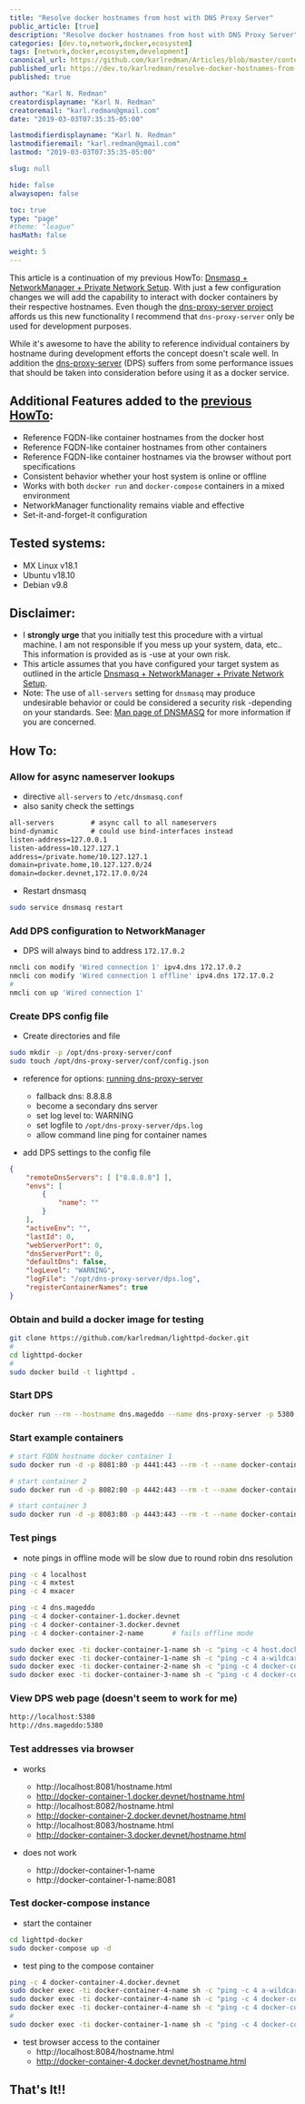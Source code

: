 ```yaml
---
title: "Resolve docker hostnames from host with DNS Proxy Server"
public_article: [true]
description: "Resolve docker hostnames from host with DNS Proxy Server"
categories: [dev.to,network,docker,ecosystem]
tags: [network,docker,ecosystem,development]
canonical_url: https://github.com/karlredman/Articles/blob/master/content/dev.to/docker_hostnames_from_host.md
published_url: https://dev.to/karlredman/resolve-docker-hostnames-from-host-with-dns-proxy-server-1d08
published: true

author: "Karl N. Redman"
creatordisplayname: "Karl N. Redman"
creatoremail: "karl.redman@gmail.com"
date: "2019-03-03T07:35:35-05:00"

lastmodifierdisplayname: "Karl N. Redman"
lastmodifieremail: "karl.redman@gmail.com"
lastmod: "2019-03-03T07:35:35-05:00"

slug: null

hide: false
alwaysopen: false

toc: true
type: "page"
#theme: "league"
hasMath: false

weight: 5
---
```


This article is a continuation of my previous HowTo: [Dnsmasq + NetworkManager + Private Network Setup](https://dev.to/karlredman/dnsmasq--networkmanager--private-network-setup-258l). With just a few configuration changes we will add the capability to interact with docker containers by their respective hostnames. Even though the [dns-proxy-server project](https://github.com/mageddo/dns-proxy-server) affords us this new functionality I recommend that `dns-proxy-server` only be used for development purposes.

While it's awesome to have the ability to reference individual containers by hostname during development efforts the concept doesn't scale well. In addition the [dns-proxy-server](https://github.com/mageddo/dns-proxy-server) (DPS) suffers from some performance issues that should be taken into consideration before using it as a docker service.

## Additional Features added to the [previous HowTo](https://dev.to/karlredman/dnsmasq--networkmanager--private-network-setup-258l):

* Reference FQDN-like container hostnames from the docker host
* Reference FQDN-like container hostnames from other containers
* Reference FQDN-like container hostnames via the browser without port specifications
* Consistent behavior whether your host system is online or offline
* Works with both `docker run` and `docker-compose` containers in a mixed environment
* NetworkManager functionality remains viable and effective
* Set-it-and-forget-it configuration

## Tested systems:

* MX Linux v18.1
* Ubuntu v18.10
* Debian v9.8

## Disclaimer:

* I **strongly urge** that you initially test this procedure with a virtual machine. I am not responsible if you mess up your system, data, etc.. This information is provided as is -use at your own risk.
* This article assumes that you have configured your target system as outlined in the article [Dnsmasq + NetworkManager + Private Network Setup](https://dev.to/karlredman/dnsmasq--networkmanager--private-network-setup-258l).
* Note: The use of `all-servers` setting for `dnsmasq` may produce undesirable behavior or could be considered a security risk -depending on your standards. See: [Man page of DNSMASQ](http://www.thekelleys.org.uk/dnsmasq/docs/dnsmasq-man.html) for more information if you are concerned.

## How To:

### Allow for async nameserver lookups

* directive `all-servers` to `/etc/dnsmasq.conf`
* also sanity check the settings

```txt
all-servers         # async call to all nameservers
bind-dynamic        # could use bind-interfaces instead
listen-address=127.0.0.1
listen-address=10.127.127.1
address=/private.home/10.127.127.1
domain=private.home,10.127.127.0/24
domain=docker.devnet,172.17.0.0/24
```

* Restart dnsmasq

```sh
sudo service dnsmasq restart
```

### Add DPS configuration to NetworkManager

* DPS will always bind to address `172.17.0.2`

```sh
nmcli con modify 'Wired connection 1' ipv4.dns 172.17.0.2
nmcli con modify 'Wired connection 1 offline' ipv4.dns 172.17.0.2
#
nmcli con up 'Wired connection 1'
```

### Create DPS config file

* Create directories and file

```sh
sudo mkdir -p /opt/dns-proxy-server/conf
sudo touch /opt/dns-proxy-server/conf/config.json
```

* reference for options: [running dns-proxy-server](https://mageddo.github.io/dns-proxy-server/docs/running.html)
    * fallback dns: 8.8.8.8
    * become a secondary dns server
    * set log level to: WARNING
    * set logfile to `/opt/dns-proxy-server/dps.log`
    * allow command line ping for container names

* add DPS settings  to the config file

```json
{
	"remoteDnsServers": [ ["8.8.8.8"] ],
	"envs": [
		{
			"name": ""
		}
	],
	"activeEnv": "",
	"lastId": 0,
	"webServerPort": 0,
	"dnsServerPort": 0,
	"defaultDns": false,
	"logLevel": "WARNING",
	"logFile": "/opt/dns-proxy-server/dps.log",
	"registerContainerNames": true
}
```

### Obtain and build a docker image for testing

```sh
git clone https://github.com/karlredman/lighttpd-docker.git
#
cd lighttpd-docker
#
sudo docker build -t lighttpd .
```

### Start DPS

```sh
docker run --rm --hostname dns.mageddo --name dns-proxy-server -p 5380:5380 -v /opt/dns-proxy-server/conf:/app/conf -v /var/run/docker.sock:/var/run/docker.sock -v /etc/resolv.conf:/etc/resolv.conf defreitas/dns-proxy-server
```

### Start example containers

```sh
# start FQDN hostname docker container 1
sudo docker run -d -p 8081:80 -p 4441:443 --rm -t --name docker-container-1-name -h docker-container-1.docker.devnet --net docker.devnet  lighttpd

# start container 2
sudo docker run -d -p 8082:80 -p 4442:443 --rm -t --name docker-container-2-name -h docker-container-2.docker.devnet --net docker.devnet lighttpd

# start container 3
sudo docker run -d -p 8083:80 -p 4443:443 --rm -t --name docker-container-3-name -h docker-container-3.docker.devnet --net docker.devnet lighttpd
```

### Test pings

* note pings in offline mode will be slow due to round robin dns resolution

```sh
ping -c 4 localhost
ping -c 4 mxtest
ping -c 4 mxacer

ping -c 4 dns.mageddo
ping -c 4 docker-container-1.docker.devnet
ping -c 4 docker-container-3.docker.devnet
ping -c 4 docker-container-2-name       # fails offline mode

sudo docker exec -ti docker-container-1-name sh -c "ping -c 4 host.docker"
sudo docker exec -ti docker-container-1-name sh -c "ping -c 4 a-wildcard.private.home"
sudo docker exec -ti docker-container-2-name sh -c "ping -c 4 docker-container-3-name"
sudo docker exec -ti docker-container-3-name sh -c "ping -c 4 docker-container-1.docker.devnet"
```

### View DPS web page (doesn't seem to work for me)

```sh
http://localhost:5380
http://dns.mageddo:5380
```

### Test addresses via browser

* works
    * http://localhost:8081/hostname.html
    * http://docker-container-1.docker.devnet/hostname.html
    * http://localhost:8082/hostname.html
    * http://docker-container-2.docker.devnet/hostname.html
    * http://localhost:8083/hostname.html
    * http://docker-container-3.docker.devnet/hostname.html

* does not work
    * http://docker-container-1-name
    * http://docker-container-1-name:8081

### Test docker-compose instance

* start the container

```sh
cd lighttpd-docker
sudo docker-compose up -d
```

* test ping to the compose container

```sh
ping -c 4 docker-container-4.docker.devnet
sudo docker exec -ti docker-container-4-name sh -c "ping -c 4 a-wildcard.private.home"
sudo docker exec -ti docker-container-4-name sh -c "ping -c 4 docker-container-3-name"
sudo docker exec -ti docker-container-4-name sh -c "ping -c 4 docker-container-1.docker.devnet"
#
sudo docker exec -ti docker-container-1-name sh -c "ping -c 4 docker-container-4.docker.devnet"
```

* test browser access to the container
    * http://localhost:8084/hostname.html
    * http://docker-container-4.docker.devnet/hostname.html


## That's It!!
